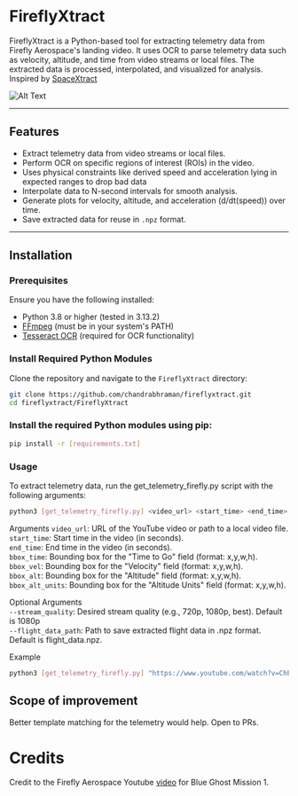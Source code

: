# FireflyXtract

FireflyXtract is a Python-based tool for extracting telemetry data from Firefly Aerospace's landing video. It uses OCR to parse telemetry data such as velocity, altitude, and time from video streams or local files. The extracted data is processed, interpolated, and visualized for analysis. Inspired by [SpaceXtract](https://github.com/shahar603/SpaceXtract)

![Alt Text](capture_compressed.gif)

---

## Features

- Extract telemetry data from video streams or local files.
- Perform OCR on specific regions of interest (ROIs) in the video.
- Uses physical constraints like derived speed and acceleration lying in expected ranges to drop bad data
- Interpolate data to N-second intervals for smooth analysis.
- Generate plots for velocity, altitude, and acceleration (d/dt(speed)) over time.
- Save extracted data for reuse in `.npz` format.

---

## Installation

### Prerequisites

Ensure you have the following installed:

- Python 3.8 or higher (tested in 3.13.2)
- [FFmpeg](https://ffmpeg.org/) (must be in your system's PATH)
- [Tesseract OCR](https://github.com/tesseract-ocr/tesseract) (required for OCR functionality)

### Install Required Python Modules

Clone the repository and navigate to the `FireflyXtract` directory:

```bash
git clone https://github.com/chandrabhraman/fireflyxtract.git
cd fireflyxtract/FireflyXtract
```

### Install the required Python modules using pip:
```bash
pip install -r [requirements.txt]
```

### Usage
To extract telemetry data, run the get_telemetry_firefly.py script with the following arguments:

```bash
python3 [get_telemetry_firefly.py] <video_url> <start_time> <end_time> <bbox_time> <bbox_vel> <bbox_alt> <bbox_alt_units> [--stream_quality <quality>] [--flight_data_path <path>]
```

Arguments
`video_url`: URL of the YouTube video or path to a local video file.  
`start_time`: Start time in the video (in seconds).  
`end_time`: End time in the video (in seconds).  
`bbox_time`: Bounding box for the "Time to Go" field (format: x,y,w,h).  
`bbox_vel`: Bounding box for the "Velocity" field (format: x,y,w,h).  
`bbox_alt`: Bounding box for the "Altitude" field (format: x,y,w,h).  
`bbox_alt_units`: Bounding box for the "Altitude Units" field (format: x,y,w,h).  

Optional Arguments  
`--stream_quality`: Desired stream quality (e.g., 720p, 1080p, best). Default is 1080p   
`--flight_data_path`: Path to save extracted flight data in .npz format. Default is flight_data.npz.

Example
```bash
python3 [get_telemetry_firefly.py] "https://www.youtube.com/watch?v=ChEuA1AUJAY" 4380 5203 "64,85,158,33" "75,192,87,35" "74,347,82,33" "103,380,30,20"
```
## Scope of improvement
Better template matching for the telemetry would help. Open to PRs.

# Credits
Credit to the Firefly Aerospace Youtube [video](https://www.youtube.com/watch?v=ChEuA1AUJAY) for Blue Ghost Mission 1.